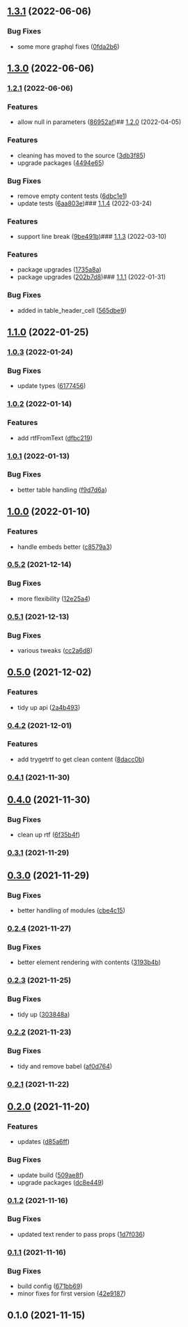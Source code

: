 

## [1.3.1](https://github.com/bond-london/graphcms-rich-text/compare/v1.3.0...v1.3.1) (2022-06-06)


### Bug Fixes

* some more graphql fixes ([0fda2b6](https://github.com/bond-london/graphcms-rich-text/commit/0fda2b6cb8fb9de6dacc2c1c4988282aaa38bac0))

## [1.3.0](https://github.com/bond-london/graphcms-rich-text/compare/v1.2.1...v1.3.0) (2022-06-06)

### [1.2.1](https://github.com/bond-london/graphcms-rich-text/compare/v1.2.0...v1.2.1) (2022-06-06)


### Features

* allow null in parameters ([86952af](https://github.com/bond-london/graphcms-rich-text/commit/86952af603e27a59371c2cd9fbfea25ee668bbd0))## [1.2.0](https://github.com/bond-london/graphcms-rich-text/compare/v1.1.4...v1.2.0) (2022-04-05)


### Features

* cleaning has moved to the source ([3db3f85](https://github.com/bond-london/graphcms-rich-text/commit/3db3f85335846566614f71476b58449bb167ab9d))
* upgrade packages ([4494e65](https://github.com/bond-london/graphcms-rich-text/commit/4494e65df1ef61033d390e18f07d5302012eeedb))


### Bug Fixes

* remove empty content tests ([6dbc1e1](https://github.com/bond-london/graphcms-rich-text/commit/6dbc1e1f7018baafc5487c050f7cf725bcb8ece5))
* update tests ([6aa803e](https://github.com/bond-london/graphcms-rich-text/commit/6aa803ed426e48eadcc19598f4de346b15bea42e))### [1.1.4](https://github.com/bond-london/graphcms-rich-text/compare/v1.1.3...v1.1.4) (2022-03-24)


### Features

* support line break ([9be491b](https://github.com/bond-london/graphcms-rich-text/commit/9be491b9d5ee46d65f814f4f1c7a9972bb128484))### [1.1.3](https://github.com/bond-london/graphcms-rich-text/compare/v1.1.1...v1.1.3) (2022-03-10)


### Features

* package upgrades ([1735a8a](https://github.com/bond-london/graphcms-rich-text/commit/1735a8a330f3d30efc27fd0a8a2d7753b839a672))
* package upgrades ([202b7d8](https://github.com/bond-london/graphcms-rich-text/commit/202b7d8505dc0bcddbf0b9b32584e9932d60b392))### [1.1.1](https://github.com/bond-london/graphcms-rich-text/compare/v1.1.0...v1.1.1) (2022-01-31)


### Bug Fixes

* added in table_header_cell ([565dbe9](https://github.com/bond-london/graphcms-rich-text/commit/565dbe979134b737496488d9d698085a7455beb8))

## [1.1.0](https://github.com/bond-london/graphcms-rich-text/compare/v1.0.3...v1.1.0) (2022-01-25)

### [1.0.3](https://github.com/bond-london/graphcms-rich-text/compare/v1.0.2...v1.0.3) (2022-01-24)


### Bug Fixes

* update types ([6177456](https://github.com/bond-london/graphcms-rich-text/commit/6177456cf020250ecbd4ff3083ac49f6ab834049))

### [1.0.2](https://github.com/bond-london/graphcms-rich-text/compare/v1.0.1...v1.0.2) (2022-01-14)


### Features

* add rtfFromText ([dfbc219](https://github.com/bond-london/graphcms-rich-text/commit/dfbc2194d3c9ce9fe91be495f9e3f2d528f3709c))

### [1.0.1](https://github.com/bond-london/graphcms-rich-text/compare/v1.0.0...v1.0.1) (2022-01-13)


### Bug Fixes

* better table handling ([f9d7d6a](https://github.com/bond-london/graphcms-rich-text/commit/f9d7d6ae80029f872bd1444008eaa711bd428b5e))

## [1.0.0](https://github.com/bond-london/graphcms-rich-text/compare/v0.5.2...v1.0.0) (2022-01-10)


### Features

* handle embeds better ([c8579a3](https://github.com/bond-london/graphcms-rich-text/commit/c8579a3599e59a46060641e298f0fdacd7c27d27))

### [0.5.2](https://github.com/bond-london/graphcms-rich-text/compare/v0.5.1...v0.5.2) (2021-12-14)


### Bug Fixes

* more flexibility ([12e25a4](https://github.com/bond-london/graphcms-rich-text/commit/12e25a4069a9403db349d2e46736508f6f140c36))

### [0.5.1](https://github.com/bond-london/graphcms-rich-text/compare/v0.5.0...v0.5.1) (2021-12-13)


### Bug Fixes

* various tweaks ([cc2a6d8](https://github.com/bond-london/graphcms-rich-text/commit/cc2a6d886ae090e966bbe3a49933cfeb8fe6654e))

## [0.5.0](https://github.com/bond-london/graphcms-rich-text/compare/v0.4.2...v0.5.0) (2021-12-02)


### Features

* tidy up api ([2a4b493](https://github.com/bond-london/graphcms-rich-text/commit/2a4b493a3500466826b5c3a210542112e1a1e926))

### [0.4.2](https://github.com/bond-london/graphcms-rich-text/compare/v0.4.1...v0.4.2) (2021-12-01)


### Features

* add trygetrtf to get clean content ([8dacc0b](https://github.com/bond-london/graphcms-rich-text/commit/8dacc0b77720732de9e7254ee0bacad49e77afe7))

### [0.4.1](https://github.com/bond-london/graphcms-rich-text/compare/v0.4.0...v0.4.1) (2021-11-30)

## [0.4.0](https://github.com/bond-london/graphcms-rich-text/compare/v0.3.1...v0.4.0) (2021-11-30)


### Bug Fixes

* clean up rtf ([6f35b4f](https://github.com/bond-london/graphcms-rich-text/commit/6f35b4f7d4ac34d33a34a2e756b37056d5a4d97c))

### [0.3.1](https://github.com/bond-london/graphcms-rich-text/compare/v0.3.0...v0.3.1) (2021-11-29)

## [0.3.0](https://github.com/bond-london/graphcms-rich-text/compare/v0.2.4...v0.3.0) (2021-11-29)


### Bug Fixes

* better handling of modules ([cbe4c15](https://github.com/bond-london/graphcms-rich-text/commit/cbe4c1571f3daa6433c1e1754ca923db556d3690))

### [0.2.4](https://github.com/bond-london/graphcms-rich-text/compare/v0.2.3...v0.2.4) (2021-11-27)


### Bug Fixes

* better element rendering with contents ([3193b4b](https://github.com/bond-london/graphcms-rich-text/commit/3193b4b489148d40da563cc532c44db13ec01240))

### [0.2.3](https://github.com/bond-london/graphcms-rich-text/compare/v0.2.2...v0.2.3) (2021-11-25)


### Bug Fixes

* tidy up ([303848a](https://github.com/bond-london/graphcms-rich-text/commit/303848aefc46232c90590511a6088b25723b4143))

### [0.2.2](https://github.com/bond-london/graphcms-rich-text/compare/v0.2.1...v0.2.2) (2021-11-23)


### Bug Fixes

* tidy and remove babel ([af0d764](https://github.com/bond-london/graphcms-rich-text/commit/af0d764efff87f39f981515929de5ad6dafbee8e))

### [0.2.1](https://github.com/bond-london/graphcms-rich-text/compare/v0.2.0...v0.2.1) (2021-11-22)

## [0.2.0](https://github.com/bond-london/graphcms-rich-text/compare/v0.1.2...v0.2.0) (2021-11-20)


### Features

* updates ([d85a6ff](https://github.com/bond-london/graphcms-rich-text/commit/d85a6ffe4e4e4761eac2d3594b2173f86866b116))


### Bug Fixes

* update build ([509ae8f](https://github.com/bond-london/graphcms-rich-text/commit/509ae8f3562196a5d8269587fed05f029d2cc2c2))
* upgrade packages ([dc8e449](https://github.com/bond-london/graphcms-rich-text/commit/dc8e449b76a0a794e9f459164520d02099903b8c))

### [0.1.2](https://github.com/bond-london/graphcms-rich-text/compare/v0.1.1...v0.1.2) (2021-11-16)


### Bug Fixes

* updated text render to pass props ([1d7f036](https://github.com/bond-london/graphcms-rich-text/commit/1d7f0366eaf4fa754bb41e4a68b5a6e38f57a8cc))

### [0.1.1](https://github.com/bond-london/graphcms-rich-text/compare/v0.1.0...v0.1.1) (2021-11-16)


### Bug Fixes

* build config ([671bb69](https://github.com/bond-london/graphcms-rich-text/commit/671bb6984e38927b54f7a9ecce938a64a7feeaa7))
* minor fixes for first version ([42e9187](https://github.com/bond-london/graphcms-rich-text/commit/42e918778e64cc17d131db5c9254eafa3d384e04))

## 0.1.0 (2021-11-15)